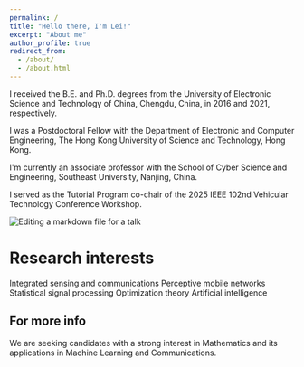 ```yaml
---
permalink: /
title: "Hello there, I'm Lei!"
excerpt: "About me"
author_profile: true
redirect_from: 
  - /about/
  - /about.html
---
```


I received the B.E. and Ph.D. degrees from the University of Electronic Science and Technology of China, Chengdu, China, in 2016 and 2021, respectively. 

I was a Postdoctoral Fellow with the Department of Electronic and Computer Engineering, The Hong Kong University of Science and Technology, Hong Kong. 

I'm currently an associate professor with the School of Cyber Science and Engineering, Southeast University, Nanjing, China. 

I served as the Tutorial Program co-chair of the 2025 IEEE 102nd Vehicular Technology Conference Workshop. 

![Editing a markdown file for a talk](/images/editing-talk.png)

Research interests
======
Integrated sensing and communications
Perceptive mobile networks
Statistical signal processing
Optimization theory
Artificial intelligence

For more info
------
We are seeking candidates with a strong interest in Mathematics and its applications in Machine Learning and Communications.



